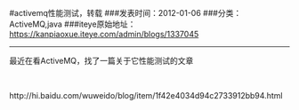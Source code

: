 #activemq性能测试，转载
###发表时间：2012-01-06
###分类：ActiveMQ,java
###iteye原始地址：<a href="https://kanpiaoxue.iteye.com/admin/blogs/1337045" target="_blank">https://kanpiaoxue.iteye.com/admin/blogs/1337045</a>

---

<p>最近在看ActiveMQ，找了一篇关于它性能测试的文章</p>
<p>&nbsp;</p>
<p>http://hi.baidu.com/wuweido/blog/item/1f42e4034d94c2733912bb94.html</p>